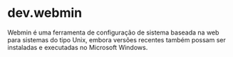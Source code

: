 # dev.webmin
Webmin é uma ferramenta de configuração de sistema baseada na web para sistemas do tipo Unix, embora versões recentes também possam ser instaladas e executadas no Microsoft Windows.
